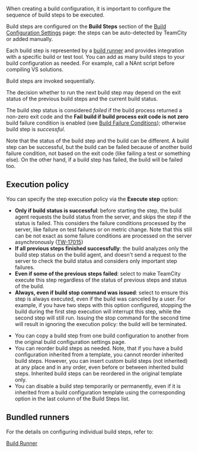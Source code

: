 [//]: # (title: Configuring Build Steps)
[//]: # (auxiliary-id: Configuring Build Steps)

When creating a build configuration, it is important to configure the sequence of build steps to be executed.

Build steps are configured on the __Build Steps__ section of the [Build Configuration Settings](creating-and-editing-build-configurations.md) page: the steps can be auto\-detected by TeamCity or added manually.

Each build step is represented by a [build runner](build-runner.md) and provides integration with a specific build or test tool. You can add as many build steps to your build configuration as needed. For example, call a NAnt script before compiling VS solutions.

Build steps are invoked sequentially.

The decision whether to run the next build step may depend on the exit status of the previous build steps and the current build status.

The build step status is considered _failed_ if the build process returned a non\-zero exit code and the __Fail build if build process exit code is not zero__ build failure condition is enabled (see [Build Failure Conditions](build-failure-conditions.md)); otherwise build step is _successful_.

Note that the status of the build step and the build can be different. A build step can be successful, but the build can be failed because of another build failure condition, not based on the exit code (like failing a test or something else). On the other hand, if a build step has failed, the build will be failed too.

## Execution policy

You can specify the step execution policy via the __Execute step__ option:
* __Only if build status is successful__: before starting the step, the build agent requests the build status from the server, and skips the step if the status is failed. This considers the failure conditions processed by the server, like failure on test failures or on metric change. Note that this still can be not exact as some failure conditions are processed on the server asynchronously ([TW-17015](https://youtrack.jetbrains.com/issue/TW-17015))
* __If all previous steps finished successfully__: the build analyzes only the build step status on the build agent, and doesn't send a request to the server to check the build status and considers only important step failures.
* __Even if some of the previous steps failed__: select to make TeamCity execute this step regardless of the status of previous steps and status of the build.
* __Always, even if build stop command was issued__: select to ensure this step is always executed, even if the build was canceled by a user. For example, if you have two steps with this option configured, stopping the build during the first step execution will interrupt this step, while the second step will still run. Issuing the stop command for the second time will result in ignoring the execution policy: the build will be terminated.

<tip>

* You can copy a build step from one build configuration to another from the original build configuration settings page.
* You can reorder build steps as needed. Note, that if you have a build configuration inherited from a template, you cannot reorder inherited build steps. However, you can insert custom build steps (not inherited) at any place and in any order, even before or between inherited build steps. Inherited build steps can be reordered in the original template only.
* You can disable a build step temporarily or permanently, even if it is inherited from a build configuration template using the corresponding option in the last column of the Build Steps list.
</tip>

## Bundled runners

For the details on configuring individual build steps, refer to:

<toc/>

 <seealso>
        <category ref="concepts">
            <a href="build-runner.md">Build Runner</a>
        </category>
</seealso>